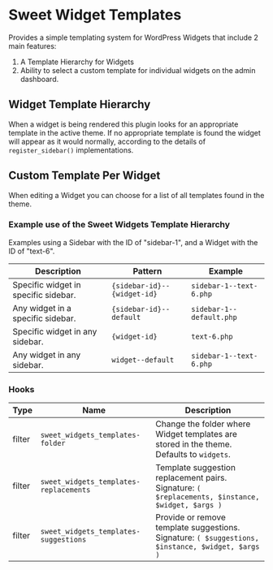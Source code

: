 # Sweet Widget Templates

Provides a simple templating system for WordPress Widgets that include 2 main features:

1. A Template Hierarchy for Widgets
2. Ability to select a custom template for individual widgets on the admin dashboard.

## Widget Template Hierarchy

When a widget is being rendered this plugin looks for an appropriate template in the active theme. If no appropriate template is found the widget will appear as it would normally, according to the details of `register_sidebar()` implementations.

## Custom Template Per Widget

When editing a Widget you can choose for a list of all templates found in the theme.

### Example use of the Sweet Widgets Template Hierarchy

Examples using a Sidebar with the ID of "sidebar-1", and a Widget with the ID of "text-6".

Description | Pattern | Example
---|---|---
Specific widget in specific sidebar. | `{sidebar-id}--{widget-id}` | `sidebar-1--text-6.php`
Any widget in a specific sidebar. | `{sidebar-id}--default` | `sidebar-1--default.php`
Specific widget in any sidebar. | `{widget-id}` | `text-6.php`
Any widget in any sidebar. | `widget--default` | `sidebar-1--text-6.php`

### Hooks

Type | Name | Description
---|---|---
filter | `sweet_widgets_templates-folder` | Change the folder where Widget templates are stored in the theme. Defaults to `widgets`.
filter | `sweet_widgets_templates-replacements` | Template suggestion replacement pairs. Signature: `( $replacements, $instance, $widget, $args )`
filter | `sweet_widgets_templates-suggestions` | Provide or remove template suggestions. Signature: `( $suggestions, $instance, $widget, $args )`